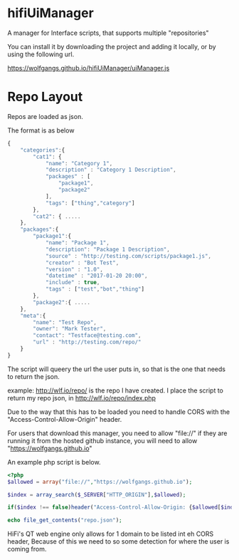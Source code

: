 # hifiUiManager
A manager for Interface scripts, that supports multiple "repositories"

You can install it by downloading the project and adding it locally, or by using the following url.

https://wolfgangs.github.io/hifiUiManager/uiManager.js

# Repo Layout

Repos are loaded as json.

The format is as below

```javascript
{
    "categories":{
        "cat1": {
            "name": "Category 1",
            "description" : "Category 1 Description",
            "packages" : [
                "package1",
                "package2"
            ],
            "tags": ["thing","category"]
        },
        "cat2": { .....
    },
    "packages":{
        "package1":{
            "name": "Package 1",
            "description": "Package 1 Description",
            "source" : "http://testing.com/scripts/package1.js",
            "creator" : "Bot Test",
            "version" : "1.0",
            "datetime" : "2017-01-20 20:00",
            "include" : true,
            "tags" : ["test","bot","thing"]
        },
        "package2":{ .....
    },
    "meta":{
        "name": "Test Repo",
        "owner": "Mark Tester",
        "contact": "Testface@testing.com",
        "url" : "http://testing.com/repo/"
    }
}
```

The script will queery the url the user puts in, so that is the one that needs to return the json.

example: http://wlf.io/repo/  is the repo I have created. I place the script to return my repo json, in http://wlf.io/repo/index.php

Due to the way that this has to be loaded you need to handle CORS with the "Access-Control-Allow-Origin" header.

For users that download this manager, you need to allow "file://" if they are running it from the hosted github instance, you will need to allow "https://wolfgangs.github.io"

An example php script is below.

```PHP
<?php
$allowed = array("file://","https://wolfgangs.github.io");

$index = array_search($_SERVER["HTTP_ORIGIN"],$allowed);

if($index !== false)header("Access-Control-Allow-Origin: {$allowed[$index]}", false);

echo file_get_contents("repo.json");
```

HiFi's QT web engine only allows for 1 domain to be listed int eh CORS header, Because of this we need to so some detection for where the user is coming from.
